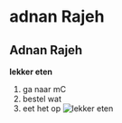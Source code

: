 # adnan Rajeh

## Adnan Rajeh 
**lekker eten**
1. ga naar mC 
2. bestel wat
3. eet het op
![lekker eten](OIP.jpeg) 